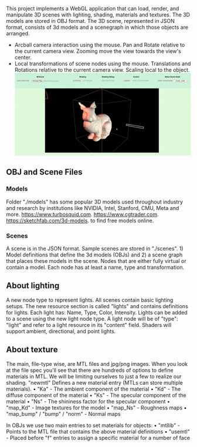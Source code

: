 This project implements a WebGL application that can load, render, and manipulate 3D scenes with lighting, shading, materials and textures. The 3D models are stored in OBJ format. The 3D scene, represented in JSON format, consists of 3d models and a scenegraph in which those objects are arranged.
* Arcball camera interaction using the mouse. Pan and Rotate relative to the current camera view. Zooming move the view towards the view's center.
*	Local transformations of scene nodes using the mouse. Translations and Rotations relative to the current camera view. Scaling local to the object.\
![](https://github.com/hyexu1608/Web-GL-3DModel-Application/blob/main/ex.gif)

## OBJ and Scene Files
### Models
Folder "./models" has some popular 3D models used throughout industry and research by institutions like NVIDIA, Intel, Stanford, CMU, Meta and more.
https://www.turbosquid.com. 
https://www.cgtrader.com.
https://sketchfab.com/3d-models. 
to find free models online.
### Scenes
A scene is in the JSON format. Sample scenes are stored in "./scenes". 1) Model definitions that define the 3d models (OBJs) and 2) a scene graph that places these models in the scene. Nodes that are either fully virtual or contain a model. Each node has at least a name, type and transformation.

## About lighting
A new node type to represent lights. All scenes contain basic lighting setups.
The new resource section is called "lights" and contains definitions for lights. Each light has: Name, Type, Color, Intensity.
Lights can be added to a scene using the new light node type. A light node will be of "type": "light" and refer to a light resource in its "content" field. Shaders will support ambient, directional, and point lights.

## About texture
The main, file-type wise, are MTL files and jpg/png images.
When you look at the file spec you'll see that there are hundreds of options to define materials in MTL. We will be limiting ourselves to just a few to realize our shading. "newmtl" Defines a new material entry (MTLs can store multiple materials). 
•	"Ka" - The ambient component of the material 
•	"Kd" - The diffuse component of the material
•	"Ks" - The specular component of the material
•	"Ns" - The shininess factor for the specular component
•	"map_Kd" - Image textures for the model
•	"map_Ns" - Roughness maps
•	"map_bump" / "bump" / "norm" - Normal maps
  
  
In OBJs we use two main entries to set materials for objects:
•	"mtllib" - Points to the MTL file that contains the above material definitions
•	"usemtl" - Placed before "f" entries to assign a specific material for a number of face
